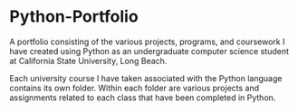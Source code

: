 # Python-Portfolio
A portfolio consisting of the various projects, programs, and coursework I have created using Python as an undergraduate computer science student at California State University, Long Beach.

Each university course I have taken associated with the Python language contains its own folder.
Within each folder are various projects and assignments related to each class that have been completed in Python.
